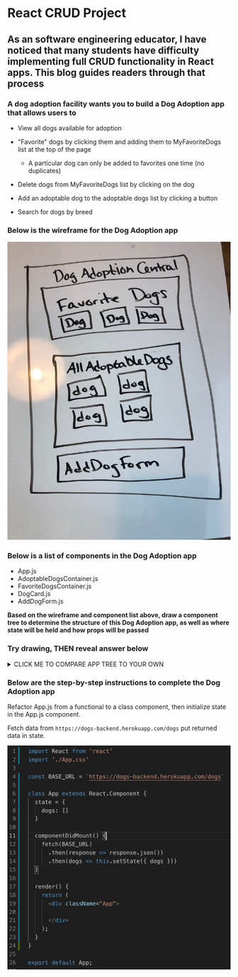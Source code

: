 # React CRUD Project #

## As an software engineering educator, I have noticed that many students have difficulty implementing full CRUD functionality in React apps. This blog guides readers through that process ##

### A dog adoption facility wants you to build a Dog Adoption app that allows users to ###

* View all dogs available for adoption

* "Favorite" dogs by clicking them and adding them to MyFavoriteDogs list at the top of the page
  * A particular dog can only be added to favorites one time (no duplicates)

* Delete dogs from MyFavoriteDogs list by clicking on the dog

* Add an adoptable dog to the adoptable dogs list by clicking a button

* Search for dogs by breed

### Below is the wireframe for the Dog Adoption app ###

![App Wireframe Image](/readme-images/dog-app-wireframe.png)

### Below is a list of components in the Dog Adoption app ###

* App.js
* AdoptableDogsContainer.js
* FavoriteDogsContainer.js
* DogCard.js
* AddDogForm.js

**Based on the wireframe and component list above, draw a component tree to determine the structure of this Dog Adoption app, as well as where state will be held and how props will be passed**

### Try drawing, THEN reveal answer below ###

<details><summary>CLICK ME TO COMPARE APP TREE TO YOUR OWN</summary>
<p>

![App Structure Tree](/readme-images/app-structure-tree.png)

</p>
</details>

### Below are the step-by-step instructions to complete the Dog Adoption app ###

Refactor App.js from a functional to a class component, then initialize state in the App.js component.

Fetch data from `https://dogs-backend.herokuapp.com/dogs` put returned data in state.

![App.js File](/readme-images/app-image.png)
